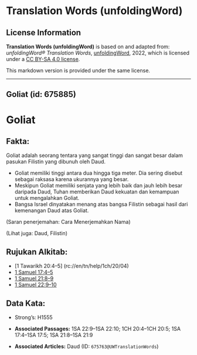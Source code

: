# Translation Words (unfoldingWord)

## License Information

**Translation Words (unfoldingWord)** is based on and adapted from: _unfoldingWord® Translation Words_, [unfoldingWord](https://unfoldingword.org/utw), 2022, which is licensed under a [CC BY-SA 4.0 license](https://creativecommons.org/licenses/by-sa/4.0/legalcode.en).

This markdown version is provided under the same license.



--------------------------------

## Goliat (id: 675885)

Goliat
======

Fakta:
------

Goliat adalah seorang tentara yang sangat tinggi dan sangat besar dalam pasukan Filistin yang dibunuh oleh Daud.

* Goliat memiliki tinggi antara dua hingga tiga meter. Dia sering disebut sebagai raksasa karena ukurannya yang besar.
* Meskipun Goliat memiliki senjata yang lebih baik dan jauh lebih besar daripada Daud, Tuhan memberikan Daud kekuatan dan kemampuan untuk mengalahkan Goliat.
* Bangsa Israel dinyatakan menang atas bangsa Filistin sebagai hasil dari kemenangan Daud atas Goliat.

(Saran penerjemahan: Cara Menerjemahkan Nama)

(Lihat juga: Daud, Filistin)

Rujukan Alkitab:
----------------

* \[1 Tawarikh 20:4–5] (rc://en/tn/help/1ch/20/04\)
* [1 Samuel 17:4–5](https://ref.ly/1Sam0:0)
* [1 Samuel 21:8–9](https://ref.ly/1Sam0:0)
* [1 Samuel 22:9–10](https://ref.ly/1Sam0:0)

Data Kata:
----------

* Strong’s: H1555

* **Associated Passages:** 1SA 22:9–1SA 22:10; 1CH 20:4–1CH 20:5; 1SA 17:4–1SA 17:5; 1SA 21:8–1SA 21:9
* **Associated Articles:** Daud (ID: `675763@UWTranslationWords`)


